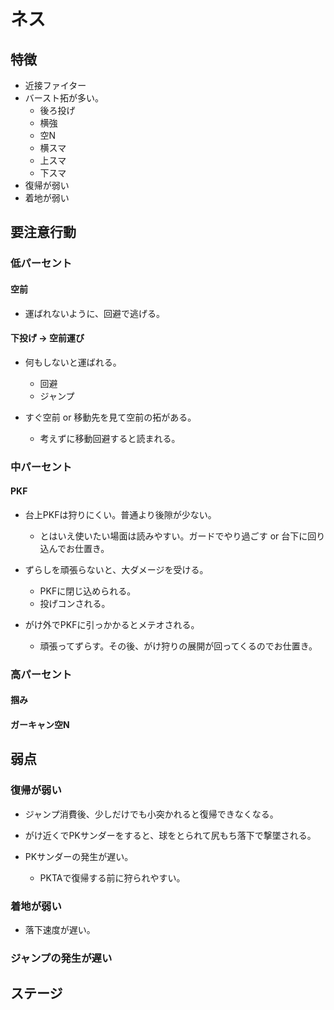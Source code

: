 # ネス

## 特徴

- 近接ファイター
- バースト拓が多い。
    - 後ろ投げ
    - 横強
    - 空N
    - 横スマ
    - 上スマ
    - 下スマ
- 復帰が弱い
- 着地が弱い

## 要注意行動

### 低パーセント

#### 空前

- 運ばれないように、回避で逃げる。

#### 下投げ -> 空前運び

- 何もしないと運ばれる。

    - 回避
    - ジャンプ

- すぐ空前 or 移動先を見て空前の拓がある。

    - 考えずに移動回避すると読まれる。

### 中パーセント

#### PKF

- 台上PKFは狩りにくい。普通より後隙が少ない。
    - とはいえ使いたい場面は読みやすい。ガードでやり過ごす or 台下に回り込んでお仕置き。

- ずらしを頑張らないと、大ダメージを受ける。
    - PKFに閉じ込められる。
    - 投げコンされる。

- がけ外でPKFに引っかかるとメテオされる。
    - 頑張ってずらす。その後、がけ狩りの展開が回ってくるのでお仕置き。

### 高パーセント

#### 掴み

#### ガーキャン空N

## 弱点

### 復帰が弱い

- ジャンプ消費後、少しだけでも小突かれると復帰できなくなる。

- がけ近くでPKサンダーをすると、球をとられて尻もち落下で撃墜される。

- PKサンダーの発生が遅い。
    - PKTAで復帰する前に狩られやすい。

### 着地が弱い

- 落下速度が遅い。

### ジャンプの発生が遅い

## ステージ
